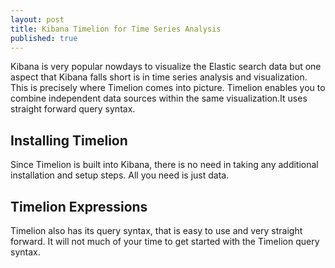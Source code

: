 ```yaml
---
layout: post
title: Kibana Timelion for Time Series Analysis
published: true
---
```



Kibana is very popular nowdays to visualize the Elastic search data but one aspect that Kibana falls short is in time series analysis and visualization. 
This is precisely where Timelion comes into picture. 
Timelion enables you to combine independent data sources within the same visualization.It uses straight forward query syntax. 

## Installing Timelion 
Since Timelion is built into Kibana, there is no need in taking any additional installation and setup steps. All you need is just data. 

## Timelion Expressions 
Timelion also has its query syntax, that is easy to use and very straight forward. It will not much of your time to get started with the Timelion query syntax. 

